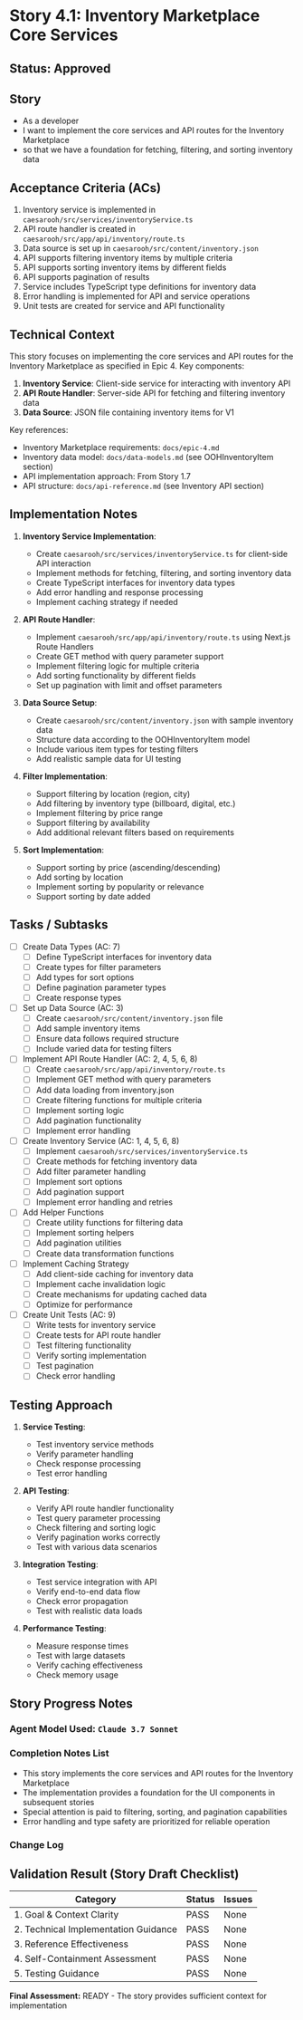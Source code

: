 # Story 4.1: Inventory Marketplace Core Services

## Status: Approved

## Story

- As a developer
- I want to implement the core services and API routes for the Inventory Marketplace
- so that we have a foundation for fetching, filtering, and sorting inventory data

## Acceptance Criteria (ACs)

1. Inventory service is implemented in `caesarooh/src/services/inventoryService.ts`
2. API route handler is created in `caesarooh/src/app/api/inventory/route.ts`
3. Data source is set up in `caesarooh/src/content/inventory.json`
4. API supports filtering inventory items by multiple criteria
5. API supports sorting inventory items by different fields
6. API supports pagination of results
7. Service includes TypeScript type definitions for inventory data
8. Error handling is implemented for API and service operations
9. Unit tests are created for service and API functionality

## Technical Context

This story focuses on implementing the core services and API routes for the Inventory Marketplace as specified in Epic 4. Key components:

1. **Inventory Service**: Client-side service for interacting with inventory API
2. **API Route Handler**: Server-side API for fetching and filtering inventory data
3. **Data Source**: JSON file containing inventory items for V1

Key references:
- Inventory Marketplace requirements: `docs/epic-4.md`
- Inventory data model: `docs/data-models.md` (see OOHInventoryItem section)
- API implementation approach: From Story 1.7
- API structure: `docs/api-reference.md` (see Inventory API section)

## Implementation Notes

1. **Inventory Service Implementation**:
   - Create `caesarooh/src/services/inventoryService.ts` for client-side API interaction
   - Implement methods for fetching, filtering, and sorting inventory data
   - Create TypeScript interfaces for inventory data types
   - Add error handling and response processing
   - Implement caching strategy if needed

2. **API Route Handler**:
   - Implement `caesarooh/src/app/api/inventory/route.ts` using Next.js Route Handlers
   - Create GET method with query parameter support
   - Implement filtering logic for multiple criteria
   - Add sorting functionality by different fields
   - Set up pagination with limit and offset parameters

3. **Data Source Setup**:
   - Create `caesarooh/src/content/inventory.json` with sample inventory data
   - Structure data according to the OOHInventoryItem model
   - Include various item types for testing filters
   - Add realistic sample data for UI testing

4. **Filter Implementation**:
   - Support filtering by location (region, city)
   - Add filtering by inventory type (billboard, digital, etc.)
   - Implement filtering by price range
   - Support filtering by availability
   - Add additional relevant filters based on requirements

5. **Sort Implementation**:
   - Support sorting by price (ascending/descending)
   - Add sorting by location
   - Implement sorting by popularity or relevance
   - Support sorting by date added

## Tasks / Subtasks

- [ ] Create Data Types (AC: 7)
  - [ ] Define TypeScript interfaces for inventory data
  - [ ] Create types for filter parameters
  - [ ] Add types for sort options
  - [ ] Define pagination parameter types
  - [ ] Create response types

- [ ] Set up Data Source (AC: 3)
  - [ ] Create `caesarooh/src/content/inventory.json` file
  - [ ] Add sample inventory items
  - [ ] Ensure data follows required structure
  - [ ] Include varied data for testing filters

- [ ] Implement API Route Handler (AC: 2, 4, 5, 6, 8)
  - [ ] Create `caesarooh/src/app/api/inventory/route.ts`
  - [ ] Implement GET method with query parameters
  - [ ] Add data loading from inventory.json
  - [ ] Create filtering functions for multiple criteria
  - [ ] Implement sorting logic
  - [ ] Add pagination functionality
  - [ ] Implement error handling

- [ ] Create Inventory Service (AC: 1, 4, 5, 6, 8)
  - [ ] Implement `caesarooh/src/services/inventoryService.ts`
  - [ ] Create methods for fetching inventory data
  - [ ] Add filter parameter handling
  - [ ] Implement sort options
  - [ ] Add pagination support
  - [ ] Implement error handling and retries

- [ ] Add Helper Functions
  - [ ] Create utility functions for filtering data
  - [ ] Implement sorting helpers
  - [ ] Add pagination utilities
  - [ ] Create data transformation functions

- [ ] Implement Caching Strategy
  - [ ] Add client-side caching for inventory data
  - [ ] Implement cache invalidation logic
  - [ ] Create mechanisms for updating cached data
  - [ ] Optimize for performance

- [ ] Create Unit Tests (AC: 9)
  - [ ] Write tests for inventory service
  - [ ] Create tests for API route handler
  - [ ] Test filtering functionality
  - [ ] Verify sorting implementation
  - [ ] Test pagination
  - [ ] Check error handling

## Testing Approach

1. **Service Testing**:
   - Test inventory service methods
   - Verify parameter handling
   - Check response processing
   - Test error handling

2. **API Testing**:
   - Verify API route handler functionality
   - Test query parameter processing
   - Check filtering and sorting logic
   - Verify pagination works correctly
   - Test with various data scenarios

3. **Integration Testing**:
   - Test service integration with API
   - Verify end-to-end data flow
   - Check error propagation
   - Test with realistic data loads

4. **Performance Testing**:
   - Measure response times
   - Test with large datasets
   - Verify caching effectiveness
   - Check memory usage

## Story Progress Notes

### Agent Model Used: `Claude 3.7 Sonnet`

### Completion Notes List

- This story implements the core services and API routes for the Inventory Marketplace
- The implementation provides a foundation for the UI components in subsequent stories
- Special attention is paid to filtering, sorting, and pagination capabilities
- Error handling and type safety are prioritized for reliable operation

### Change Log

## Validation Result (Story Draft Checklist)

| Category                             | Status | Issues |
| ------------------------------------ | ------ | ------ |
| 1. Goal & Context Clarity            | PASS   | None   |
| 2. Technical Implementation Guidance | PASS   | None   |
| 3. Reference Effectiveness           | PASS   | None   |
| 4. Self-Containment Assessment       | PASS   | None   |
| 5. Testing Guidance                  | PASS   | None   |

**Final Assessment:** READY - The story provides sufficient context for implementation 